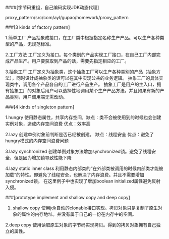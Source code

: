 
####[字节码重组，自己编码实现JDK动态代理]

proxy_pattern/src/com/ayl/gupao/homework/proxy_pattern

###[3 kinds of factory pattern]

1.简单工厂
产品抽象成接口，在工厂类中根据指定名称生产产品。可以生产各种类型的产品，无规范标准。

2.工厂方法
工厂定义为接口。每个类别的产品实现工厂接口，在自己工厂内部完成产品生产。用户要获取到产品的话，需要先指定相应的工厂。

3.抽象工厂
工厂定义为抽象类，这个抽象工厂可以生产各种类别的产品（抽象方法），同时设计成抽象类的话可以在其中实现公共的业务逻辑。
抽象工厂的具体实现类中，调用各个产品各自的工厂进行产品生产。
抽象工厂是用户的主入口，拥有抽象工厂的对象后用户可以选择性地调用某个生产产品方法。并且如果有新的产品类别，用户调用端无需改动。

###[4 kinds of singleton pattern]

1.hungry
使用静态属性，共享内存空间，缺点：类不会被使用到的时候也会创建实例对象，造成内存空间浪费  优点：效率高

2.lazy
创建单例对象前判断是否已经被创建。 缺点：线程安全  优点：避免了hungry模式的内存空间浪费问题

3.lazy synchronized
创建单例对象方法增加synchronized锁。避免了线程安全，但是因为增加锁导致性能下降

4.lazy static inner class
利用静态内部类的“在外部类被调用的时候内部类才能被加载”的特性。即避免了线程安全，也解决了内存浪费。并且不需要增加synchronized锁。
在这里例子中也实现了增加boolean initialized属性避免反射入侵。


###[prototype implement and shallow copy and deep copy]
1. shallow copy
使用jdk自动的clonable接口实现。拷贝对象只是复制了原生对象的属性的内存地址。并没有属于自己的一份在内存中的空间。

2.deep copy
使用读取原生对象的字节码实现拷贝。得到的拷贝对象拥有自己独立的属性。


